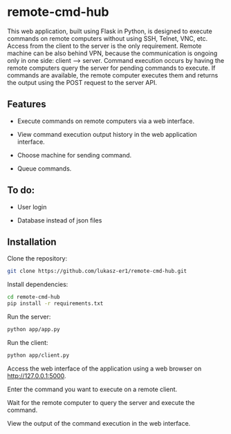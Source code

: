 # remote-cmd-hub
This web application, built using Flask in Python, is designed to execute commands on remote computers without using SSH, Telnet, VNC, etc. Access from the client to the server is the only requirement. 
Remote machine can be also behind VPN, because the communication is ongoing only in one side: client --> server.
Command execution occurs by having the remote computers query the server for pending commands to execute. If commands are available, the remote computer executes them and returns the output using the POST request to the server API.

## Features
- Execute commands on remote computers via a web interface.

- View command execution output history in the web application interface.

- Choose machine for sending command.

- Queue commands.

## To do:
- User login

- Database instead of json files

## Installation
Clone the repository:
```bash
git clone https://github.com/lukasz-er1/remote-cmd-hub.git
```

Install dependencies:
```bash
cd remote-cmd-hub
pip install -r requirements.txt
```

Run the server:
```bash
python app/app.py
```

Run the client:
```bash
python app/client.py
```

Access the web interface of the application using a web browser on http://127.0.0.1:5000.

Enter the command you want to execute on a remote client.

Wait for the remote computer to query the server and execute the command.

View the output of the command execution in the web interface.
